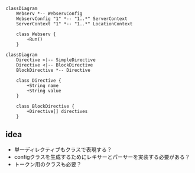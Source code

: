 ```mermaid
classDiagram
    Webserv *-- WebservConfig
    WebservConfig "1" *-- "1..*" ServerContext
    ServerContext "1" *-- "1..*" LocationContext

    class Webserv {
        +Run()
    }
```

```mermaid
classDiagram
    Directive <|-- SimpleDirective
    Directive <|-- BlockDirective
    BlockDirective *-- Directive

    class Directive {
        +String name
        +String value
    }

    class BlockDirective {
        +Directive[] directives
    }
```

## idea
- 単一ディレクティブもクラスで表現する？
- configクラスを生成するためにレキサーとパーサーを実装する必要がある？
- トークン用のクラスも必要？